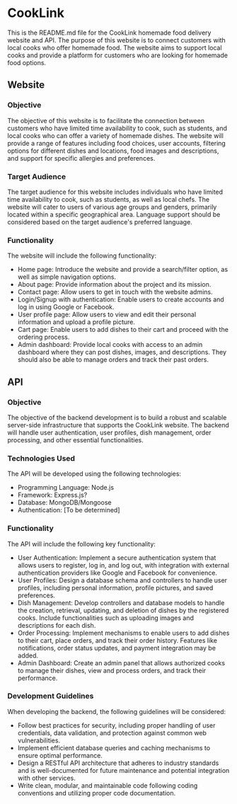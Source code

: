 # CookLink

This is the README.md file for the CookLink homemade food delivery website and API. The purpose of this website is to connect customers with local cooks who offer homemade food. The website aims to support local cooks and provide a platform for customers who are looking for homemade food options.

## Website

### Objective

The objective of this website is to facilitate the connection between customers who have limited time availability to cook, such as students, and local cooks who can offer a variety of homemade dishes. The website will provide a range of features including food choices, user accounts, filtering options for different dishes and locations, food images and descriptions, and support for specific allergies and preferences.

### Target Audience

The target audience for this website includes individuals who have limited time availability to cook, such as students, as well as local chefs. The website will cater to users of various age groups and genders, primarily located within a specific geographical area. Language support should be considered based on the target audience's preferred language.

### Functionality

The website will include the following functionality:

- Home page: Introduce the website and provide a search/filter option, as well as simple navigation options.
- About page: Provide information about the project and its mission.
- Contact page: Allow users to get in touch with the website admins.
- Login/Signup with authentication: Enable users to create accounts and log in using Google or Facebook.
- User profile page: Allow users to view and edit their personal information and upload a profile picture.
- Cart page: Enable users to add dishes to their cart and proceed with the ordering process.
- Admin dashboard: Provide local cooks with access to an admin dashboard where they can post dishes, images, and descriptions. They should also be able to manage orders and track their past orders.

## API

### Objective

The objective of the backend development is to build a robust and scalable server-side infrastructure that supports the CookLink website. The backend will handle user authentication, user profiles, dish management, order processing, and other essential functionalities.

### Technologies Used

The API will be developed using the following technologies:

- Programming Language: Node.js
- Framework: Express.js?
- Database: MongoDB/Mongoose
- Authentication: [To be determined]

### Functionality

The API will include the following key functionality:

- User Authentication: Implement a secure authentication system that allows users to register, log in, and log out, with integration with external authentication providers like Google and Facebook for convenience.
- User Profiles: Design a database schema and controllers to handle user profiles, including personal information, profile pictures, and saved preferences.
- Dish Management: Develop controllers and database models to handle the creation, retrieval, updating, and deletion of dishes by the registered cooks. Include functionalities such as uploading images and descriptions for each dish.
- Order Processing: Implement mechanisms to enable users to add dishes to their cart, place orders, and track their order history. Features like notifications, order status updates, and payment integration may be added.
- Admin Dashboard: Create an admin panel that allows authorized cooks to manage their dishes, view and process orders, and track their performance.

### Development Guidelines

When developing the backend, the following guidelines will be considered:

- Follow best practices for security, including proper handling of user credentials, data validation, and protection against common web vulnerabilities.
- Implement efficient database queries and caching mechanisms to ensure optimal performance.
- Design a RESTful API architecture that adheres to industry standards and is well-documented for future maintenance and potential integration with other services.
- Write clean, modular, and maintainable code following coding conventions and utilizing proper code documentation.
